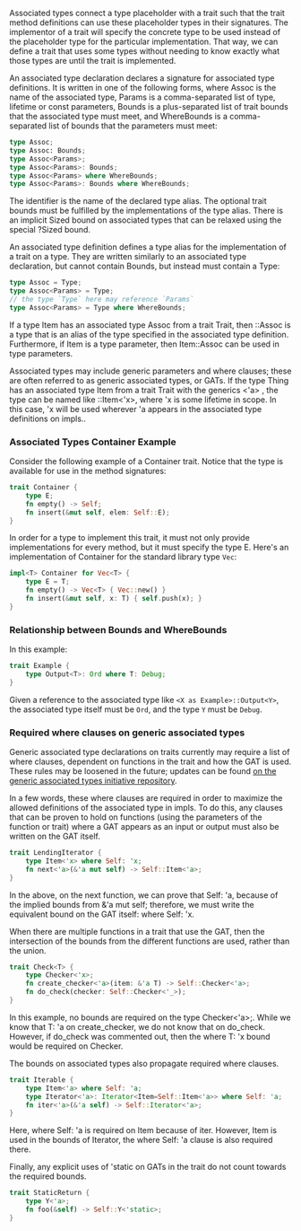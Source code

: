 Associated types connect a type placeholder with a trait such that the trait method definitions can use these
placeholder types in their signatures. The implementor of a trait will specify the concrete type to be used instead of
the placeholder type for the particular implementation. That way, we can define a trait that uses some types without
needing to know exactly what those types are until the trait is implemented.

An associated type declaration declares a signature for associated type definitions. It is written in one of the
following forms, where Assoc is the name of the associated type, Params is a comma-separated list of type, lifetime or
const parameters, Bounds is a plus-separated list of trait bounds that the associated type must meet, and WhereBounds is
a comma-separated list of bounds that the parameters must meet:

```rust
type Assoc;
type Assoc: Bounds;
type Assoc<Params>;
type Assoc<Params>: Bounds;
type Assoc<Params> where WhereBounds;
type Assoc<Params>: Bounds where WhereBounds;
```

The identifier is the name of the declared type alias. The optional trait bounds must be fulfilled by the
implementations of the type alias. There is an implicit Sized bound on associated types that can be relaxed using the
special ?Sized bound.

An associated type definition defines a type alias for the implementation of a trait on a type. They are written
similarly to an associated type declaration, but cannot contain Bounds, but instead must contain a Type:

```rust
type Assoc = Type;
type Assoc<Params> = Type;
// the type `Type` here may reference `Params`
type Assoc<Params> = Type where WhereBounds;
```

If a type Item has an associated type Assoc from a trait Trait, then <Item as Trait>::Assoc is a type that is an alias
of the type specified in the associated type definition. Furthermore, if Item is a type parameter, then Item::Assoc can
be used in type parameters.

Associated types may include generic parameters and where clauses; these are often referred to as generic associated
types, or GATs. If the type Thing has an associated type Item from a trait Trait with the generics <'a> , the type can
be named like <Thing as Trait>::Item<'x>, where 'x is some lifetime in scope. In this case, 'x will be used wherever 'a
appears in the associated type definitions on impls..

### Associated Types Container Example

Consider the following example of a Container trait. Notice that the type is available for use in the method signatures:

```rust
trait Container {
    type E;
    fn empty() -> Self;
    fn insert(&mut self, elem: Self::E);
}
```

In order for a type to implement this trait, it must not only provide implementations for every method, but it must
specify the type E. Here's an implementation of Container for the standard library type `Vec`:

```rust
impl<T> Container for Vec<T> {
    type E = T;
    fn empty() -> Vec<T> { Vec::new() }
    fn insert(&mut self, x: T) { self.push(x); }
}
```

### Relationship between Bounds and WhereBounds

In this example:

```rust
trait Example {
    type Output<T>: Ord where T: Debug;
}
```

Given a reference to the associated type like `<X as Example>::Output<Y>`, the associated type itself must be `Ord`, and
the type `Y` must be `Debug`.

### Required where clauses on generic associated types

Generic associated type declarations on traits currently may require a list of where clauses, dependent on functions in
the trait and how the GAT is used. These rules may be loosened in the future; updates can be
found [on the generic associated types initiative repository](https://rust-lang.github.io/generic-associated-types-initiative/explainer/required_bounds.html).

In a few words, these where clauses are required in order to maximize the allowed definitions of the associated type in
impls. To do this, any clauses that can be proven to hold on functions (using the parameters of the function or trait)
where a GAT appears as an input or output must also be written on the GAT itself.

```rust
trait LendingIterator {
    type Item<'x> where Self: 'x;
    fn next<'a>(&'a mut self) -> Self::Item<'a>;
}
```

In the above, on the next function, we can prove that Self: 'a, because of the implied bounds from &'a mut self;
therefore, we must write the equivalent bound on the GAT itself: where Self: 'x.

When there are multiple functions in a trait that use the GAT, then the intersection of the bounds from the different
functions are used, rather than the union.

```rust
trait Check<T> {
    type Checker<'x>;
    fn create_checker<'a>(item: &'a T) -> Self::Checker<'a>;
    fn do_check(checker: Self::Checker<'_>);
}
```

In this example, no bounds are required on the type Checker<'a>;. While we know that T: 'a on create_checker, we do not
know that on do_check. However, if do_check was commented out, then the where T: 'x bound would be required on Checker.

The bounds on associated types also propagate required where clauses.

```rust
trait Iterable {
    type Item<'a> where Self: 'a;
    type Iterator<'a>: Iterator<Item=Self::Item<'a>> where Self: 'a;
    fn iter<'a>(&'a self) -> Self::Iterator<'a>;
}
```

Here, where Self: 'a is required on Item because of iter. However, Item is used in the bounds of Iterator, the where
Self: 'a clause is also required there.

Finally, any explicit uses of 'static on GATs in the trait do not count towards the required bounds.

```rust
trait StaticReturn {
    type Y<'a>;
    fn foo(&self) -> Self::Y<'static>;
}
```